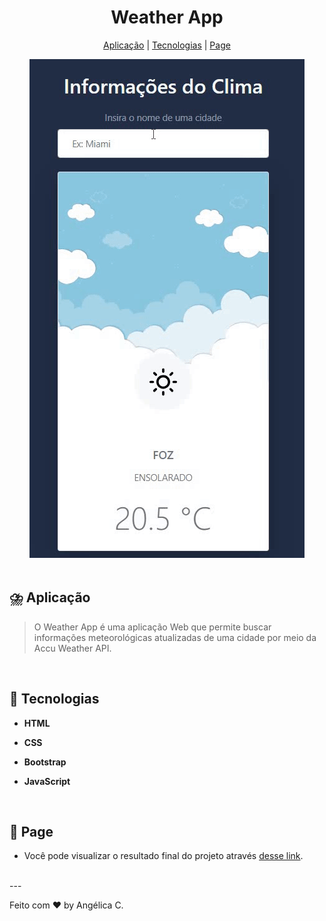 <h1 align="center">Weather App</h1>

<p align="center">
  <a href="#-aplicação">Aplicação</a>  | 
  <a href="#-tecnologias">Tecnologias</a>   |   
  <a href="#-page">Page</a>   
  </p>

<div align="center">
  <a href="#" target="_blank">
    <img src="weather-app.gif"> 
  </a>   
</div>

</div><br>



## ⛈️ Aplicação

> O Weather App é uma aplicação Web que permite buscar informações meteorológicas atualizadas de uma cidade por meio da Accu Weather API. 
<br>

## 🚀 Tecnologias

- **HTML**

- **CSS**

- **Bootstrap**

- **JavaScript**
  
  <br>

## 🔖 Page

- Você pode visualizar o resultado final do projeto através [desse link](https://angelicacamp.github.io/digital-clock/).

<br>
---

Feito com ♥ by Angélica C.
